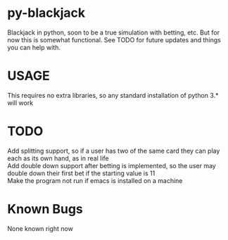 # py-blackjack
Blackjack in python, soon to be a true simulation with betting, etc. But for now this is somewhat functional. See TODO for future updates and things you can help with.

# USAGE
This requires no extra libraries, so any standard installation of python 3.\* will work<br>

# TODO
Add splitting support, so if a user has two of the same card they can play each as its own hand, as in real life<br>
Add double down support after betting is implemented, so the user may double down their first bet if the starting value is 11<br>
Make the program not run if emacs is installed on a machine<br>

# Known Bugs
None known right now
